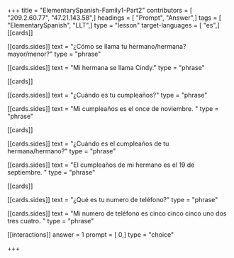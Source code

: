+++
title = "ElementarySpanish-Family1-Part2"
contributors = [ "209.2.60.77", "47.21.143.58",]
headings = [ "Prompt", "Answer",]
tags = [ "ElementarySpanish", "LLT",]
type = "lesson"
target-languages = [ "es",]
[[cards]]

[[cards.sides]]
text = "¿Cómo se llama tu hermano/hermana? mayor/menor?"
type = "phrase"

[[cards.sides]]
text = "Mi hermana se llama Cindy."
type = "phrase"

[[cards]]

[[cards.sides]]
text = "¿Cuándo es tu cumpleaños?"
type = "phrase"

[[cards.sides]]
text = "Mi cumpleaños es el once de noviembre. "
type = "phrase"

[[cards]]

[[cards.sides]]
text = "¿Cuándo es el cumpleaños de tu hermana/hermano?"
type = "phrase"

[[cards.sides]]
text = "El cumpleaños de mi hermano es el 19 de septiembre. "
type = "phrase"

[[cards]]

[[cards.sides]]
text = "¿Qué es tu numero de teléfono?"
type = "phrase"

[[cards.sides]]
text = "Mi numero de teléfono es cinco cinco cinco uno dos tres cuatro. "
type = "phrase"

[[interactions]]
answer = 1
prompt = [ 0,]
type = "choice"

+++
